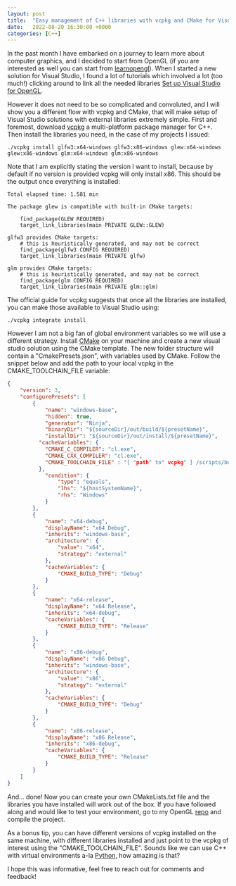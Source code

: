 ```yaml
---
layout: post
title:  "Easy management of C++ libraries with vcpkg and CMake for Visual Studio 2022"
date:   2022-08-20 16:30:00 +0000
categories: [C++]
---
```



In the past month I have embarked on a journey to learn more about computer graphics, and I decided to start from OpenGL (if you are interested as well you can start from [learnopengl](https://www.learnopengl.com)). When I started a new solution for Visual Studio, I found a lot of tutorials which involved a lot (too much!) clicking around to link all the needed libraries [Set up Visual Studio for OpenGL](https://www.geeksforgeeks.org/how-to-setup-opengl-with-visual-studio-2019-on-windows-10/).  


However it does not need to be so complicated and convoluted, and I will show you a different flow with vcpkg and CMake, that will make setup of Visual Studio solutions with external libraries extremely simple. First and foremost, download [vcpkg](https://vcpkg.io/en/getting-started.html) a multi-platform package manager for C++. Then install the libraries you need, in the case of my projects I issued:

```shell
./vcpkg install glfw3:x64-windows glfw3:x86-windows glew:x64-windows glew:x86-windows glm:x64-windows glm:x86-windows
```
Note that I am explicitly stating the version I want to install, because by default if no version is provided vcpkg will only install x86. This should be the output once everything is installed:

```shell
Total elapsed time: 1.581 min

The package glew is compatible with built-in CMake targets:

    find_package(GLEW REQUIRED)
    target_link_libraries(main PRIVATE GLEW::GLEW)

glfw3 provides CMake targets:
    # this is heuristically generated, and may not be correct
    find_package(glfw3 CONFIG REQUIRED)
    target_link_libraries(main PRIVATE glfw)

glm provides CMake targets:
    # this is heuristically generated, and may not be correct
    find_package(glm CONFIG REQUIRED)
    target_link_libraries(main PRIVATE glm::glm)
```

The official guide for vcpkg suggests that once all the libraries are installed, you can make those available to Visual Studio using:

```shell
./vcpkg integrate install
```

However I am not a big fan of global environment variables so we will use a different strategy. Install [CMake](https://cmake.org/) on your machine and create a new visual studio solution using the CMake template. The new folder structure will contain a "CmakePresets.json", with variables used by CMake. Follow the snippet below and add the path to your local vcpkg in the CMAKE_TOOLCHAIN_FILE variable:

```json
{
    "version": 3,
    "configurePresets": [
        {
            "name": "windows-base",
            "hidden": true,
            "generator": "Ninja",
            "binaryDir": "${sourceDir}/out/build/${presetName}",
            "installDir": "${sourceDir}/out/install/${presetName}",
          "cacheVariables": {
            "CMAKE_C_COMPILER": "cl.exe",
            "CMAKE_CXX_COMPILER": "cl.exe",
            "CMAKE_TOOLCHAIN_FILE" : "[ "path" to" vcpkg" ] /scripts/buildsystems/vcpkg.cmake"
          },
            "condition": {
                "type": "equals",
                "lhs": "${hostSystemName}",
                "rhs": "Windows"
            }
        },
        {
            "name": "x64-debug",
            "displayName": "x64 Debug",
            "inherits": "windows-base",
            "architecture": {
                "value": "x64",
                "strategy": "external"
            },
            "cacheVariables": {
                "CMAKE_BUILD_TYPE": "Debug"
            }
        },
        {
            "name": "x64-release",
            "displayName": "x64 Release",
            "inherits": "x64-debug",
            "cacheVariables": {
                "CMAKE_BUILD_TYPE": "Release"
            }
        },
        {
            "name": "x86-debug",
            "displayName": "x86 Debug",
            "inherits": "windows-base",
            "architecture": {
                "value": "x86",
                "strategy": "external"
            },
            "cacheVariables": {
                "CMAKE_BUILD_TYPE": "Debug"
            }
        },
        {
            "name": "x86-release",
            "displayName": "x86 Release",
            "inherits": "x86-debug",
            "cacheVariables": {
                "CMAKE_BUILD_TYPE": "Release"
            }
        }
    ]
}
```

And... done! Now you can create your own CMakeLists.txt file and the libraries you have installed will work out of the box. If you have followed along and would like to test your environment, go to my OpenGL [repo](https://github.com/NikBomb/OpenGL/tree/master) and compile the project.

As a bonus tip, you can have different versions of vcpkg installed on the same machine, with different libraries installed and just point to the vcpkg of interest using the "CMAKE_TOOLCHAIN_FILE". Sounds like we can use C++ with virtual environments a-la [Python](https://docs.python.org/3/tutorial/venv.html), how amazing is that?

I hope this was informative, feel free to reach out for comments and feedback!